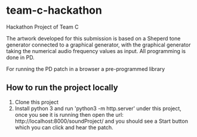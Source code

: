 # team-c-hackathon
Hackathon Project of Team C

The artwork developed for this submission is based on a Sheperd tone generator connected to a graphical generator, with the graphical generator taking the numerical audio frequency values as input. All programming is done in PD.

For running the PD patch in a browser a pre-programmed library 


## How to run the project locally


1) Clone this project
2) Install python 3 and run 'python3 -m http.server' under this project, once you see it is running then open the url: http://localhost:8000/soundProject/ and you should see a Start button which you can click and hear the patch.
